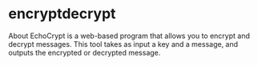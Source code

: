 # encryptdecrypt
About EchoCrypt is a web-based program that allows you to encrypt and decrypt messages. This tool takes as input a key and a message, and outputs the encrypted or decrypted message.
